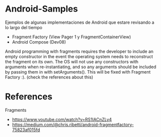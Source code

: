 # Android-Samples
Ejemplos de algunas implementaciones de Android que estare revisando a lo largo del tiempo

- Fragment Factory (View Pager 1 y FragmentContainerView)
- Android Compose (Dev08)

Android programming with fragments requires the developer to include an empty constructor in the event the operating system needs to reconstruct the fragment on its own. The OS will not use any constructors with arguments when re-instantiating, and so any arguments should be included by passing them in with setArguments(). This will be fixed with Fragment Factory :). (check the references about this)

# References

Fragments
- https://www.youtube.com/watch?v=RS1IACnZLy4
- https://medium.com/@chris.ribetti/android-fragmentfactory-75823af015fd
